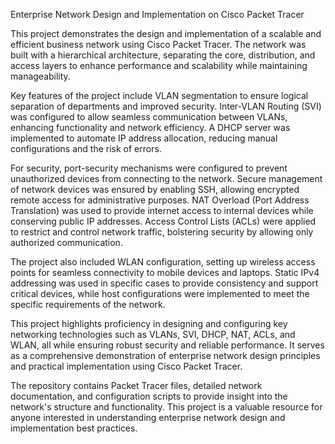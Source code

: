 Enterprise Network Design and Implementation on Cisco Packet Tracer

This project demonstrates the design and implementation of a scalable and efficient business network using Cisco Packet Tracer. The network was built with a hierarchical architecture, separating the core, distribution, and access layers to enhance performance and scalability while maintaining manageability.

Key features of the project include VLAN segmentation to ensure logical separation of departments and improved security. Inter-VLAN Routing (SVI) was configured to allow seamless communication between VLANs, enhancing functionality and network efficiency. A DHCP server was implemented to automate IP address allocation, reducing manual configurations and the risk of errors.

For security, port-security mechanisms were configured to prevent unauthorized devices from connecting to the network. Secure management of network devices was ensured by enabling SSH, allowing encrypted remote access for administrative purposes. NAT Overload (Port Address Translation) was used to provide internet access to internal devices while conserving public IP addresses. Access Control Lists (ACLs) were applied to restrict and control network traffic, bolstering security by allowing only authorized communication.

The project also included WLAN configuration, setting up wireless access points for seamless connectivity to mobile devices and laptops. Static IPv4 addressing was used in specific cases to provide consistency and support critical devices, while host configurations were implemented to meet the specific requirements of the network.

This project highlights proficiency in designing and configuring key networking technologies such as VLANs, SVI, DHCP, NAT, ACLs, and WLAN, all while ensuring robust security and reliable performance. It serves as a comprehensive demonstration of enterprise network design principles and practical implementation using Cisco Packet Tracer.

The repository contains Packet Tracer files, detailed network documentation, and configuration scripts to provide insight into the network's structure and functionality. This project is a valuable resource for anyone interested in understanding enterprise network design and implementation best practices.
